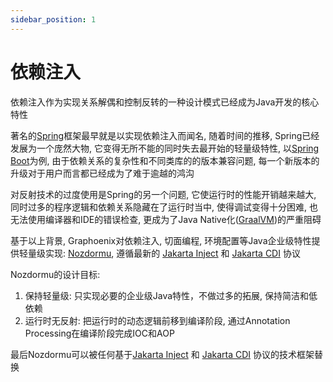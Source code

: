 ```yaml
---
sidebar_position: 1
---
```


# 依赖注入

依赖注入作为实现关系解偶和控制反转的一种设计模式已经成为Java开发的核心特性

著名的[Spring](https://spring.io/)框架最早就是以实现依赖注入而闻名, 随着时间的推移, Spring已经发展为一个庞然大物, 它变得无所不能的同时失去最开始的轻量级特性, 以[Spring Boot](https://spring.io/projects/spring-boot)为例, 由于依赖关系的复杂性和不同类库的的版本兼容问题, 每一个新版本的升级对于用户而言都已经成为了难于逾越的鸿沟

对反射技术的过度使用是Spring的另一个问题, 它使运行时的性能开销越来越大, 同时过多的程序逻辑和依赖关系隐藏在了运行时当中, 使得调试变得十分困难, 也无法使用编译器和IDE的错误检查, 更成为了Java Native化([GraalVM](https://www.graalvm.org/))的严重阻碍

基于以上背景, Graphoenix对依赖注入, 切面编程, 环境配置等Java企业级特性提供轻量级实现: [Nozdormu](https://github.com/doukai/nozdormu), 遵循最新的 [Jakarta Inject](https://github.com/jakartaee/inject) 和 [Jakarta CDI](https://jakarta.ee/specifications/cdi/4.1/jakarta-cdi-spec-4.1) 协议

Nozdormu的设计目标:
1. 保持轻量级: 只实现必要的企业级Java特性，不做过多的拓展, 保持简洁和低依赖
2. 运行时无反射: 把运行时的动态逻辑前移到编译阶段, 通过Annotation Processing在编译阶段完成IOC和AOP

最后Nozdormu可以被任何基于[Jakarta Inject](https://github.com/jakartaee/inject) 和 [Jakarta CDI](https://jakarta.ee/specifications/cdi/4.1/jakarta-cdi-spec-4.1) 协议的技术框架替换


